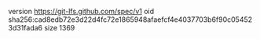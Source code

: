 version https://git-lfs.github.com/spec/v1
oid sha256:cad8edb72e3d22d4fc72e1865948afaefcf4e4037703b6f90c054523d31fada6
size 1369
